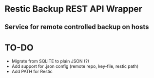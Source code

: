 # Restic Backup REST API Wrapper

## Service for remote controlled backup on hosts

# TO-DO

- Migrate from SQLITE to plain JSON (?)
- Add support for .json config (remote repo, key-file, restic path)
- Add PATH for Restic